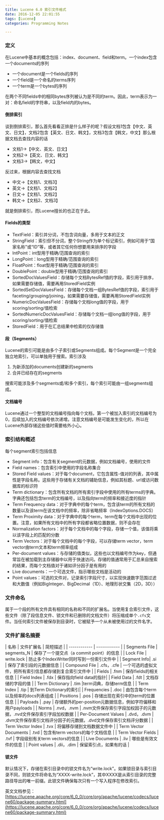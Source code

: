 ```yaml
---
title: Lucene 6.0 索引文件格式
date: 2016-12-05 22:01:55
tags: [Lucene]
categories: Programming Notes

---
```


### 定义
在Lucene中基本的概念包括：index、document、field和term。一个index包含一个documents的序列
- 一个document是一个fields的序列
- 一个field是一个命名的terms序列
- 一个term是一个bytes的序列

在两个不同fields中的相同bytes序列被认为是不同的term。因此，term表示为一对：命名field的字符串，以及field内的bytes。

#### 倒排索引
谈到倒排索引，那么首先看看正排是什么样子的呢？假设文档1包含【中文、英文、日文】，文档2包含【英文、日文、韩文】，文档3包含【韩文，中文】那么根据文档去查找内容的话
- 文档1->【中文、英文、日文】
- 文档2->【英文、日文、韩文】
- 文档3->【韩文，中文】

反过来，根据内容去查找文档
- 中文->【文档1、文档3】
- 英文->【文档1、文档2】
- 日文->【文档1、文档2】
- 韩文->【文档2、文档3】

就是倒排索引，而Lucene擅长的也正在于此。

#### Fields的类型
- TextField：索引并分词，不包含词向量，多用于文本的正文
- StringField：索引但不分词，整个String作为单个标记索引，例如可用于“国家名称”或“ID”等，或者其它任何你想要用来排序的字段
- IntPoint：int型用于精确/范围查询的索引
- LongPoint：long型用于精确/范围查询的索引
- FloatPoint：float型用于精确/范围查询的索引
- DoublePoint：double型用于精确/范围查询的索引
- SortedDocValuesField：存储每个文档BytesRef值的字段，索引用于排序，如果需要存储值，需要再用StoredField实例
- SortedSetDocValuesField：存储每个文档一组BytesRef值的字段，索引用于faceting/grouping/joining，如果需要存储值，需要再用StoredField实例
- NumericDocValuesField：存储每个文档long值的字段，用于scoring/sorting/值检索
- SortedNumericDocValuesField：存储每个文档一组long值的字段，用于scoring/sorting/值检索
- StoredField：用于在汇总结果中检索的仅存储值

#### 段（Segments）
Lucene的索引可能是由多个子索引或Segments组成。每个Segment是一个完全独立地索引，可以单独用于搜索。索引涉及
1. 为新添加的documents创建新的segments
2. 合并已经存在的segments

搜索可能涉及多个segments或/和多个索引，每个索引可能由一组segments组成。

#### 文档编号
Lucene通过一个整型的文档编号指向每个文档，第一个被加入索引的文档编号为0，后续加入的文档编号依次递增。注意文档编号是可能发生变化的，所以在Lucene外部存储这些值时需要格外小心。

### 索引结构概述
每个segment索引包括信息
- Segment info：包含有关segment的元数据，例如文档编号，使用的文件
- Field names：包含索引中使用的字段名称集合
- Stored Field values：对于每个document，它包含属性-值对的列表，其中属性是字段名称。这些用于存储有关文档的辅助信息，例如其标题、url或访问数据库的标识符
- Term dictionary：包含所有文档的所有索引字段中使用的所有terms的字典。字典还包括包含term的文档编号，以及指向term的频率和接近度的指针
- Term Frequency data：对于字典中的每个term，包含该term的所有文档的数量以及该term在该文档中的频率，除非省略频率（IndexOptions.DOCS）
- Term Proximity data：对于字典中的每个term，term在每个文档中出现的位置。注意，如果所有文档中的所有字段都省略位置数据，则不会存在
- Normalization factors：对于每个文档中的每个字段，存储一个值，该值将乘以该字段上的匹配的分数
- Term Vectors：对于每个文档中的每个字段，可以存储term vector，term vector由term文本和term频率组成
- Per-document values：与存储的值类似，这些也以文档编号作为key，但通常旨在被加载到主存储器中以用于快速访问。存储的值通常用于汇总来自搜索的结果，而每个文档值对于诸如评分因子是有用的
- Live documents：一个可选文件，指示哪些文档是活动的
- Point values：可选的文件对，记录索引字段尺寸，以实现快速数字范围过滤和大数值（例如BigInteger、BigDecimal（1D）、地理形状交集（2D，3D））

### 文件命名
属于一个段的所有文件具有相同的名称和不同的扩展名。当使用复合索引文件，这些文件（除了段信息文件、锁文件和已删除的文档文件）将压缩成单个`.cfs`文件。当任何索引文件被保存到目录时，它被赋予一个从未被使用过的文件名字。


### 文件扩展名摘要
| 名称 | 文件扩展名 | 简短描述 |
| ------------ | ------------ |
| Segments File | segments_N | 保存了一个提交点（a commit point）的信息 |
| Lock File | write.lock | 防止多个IndexWriter同时写到一份索引文件中 |
| Segment Info| .si | 保存了索引段的元数据信息 |
| Compound File | .cfs，.cfe | 一个可选的虚拟文件，把所有索引信息都存储到复合索引文件中 |
| Fields | .fnm | 保存fields的相关信息 |
| Field Index | .fdx | 保存指向field data的指针|
| Field Data | .fdt | 文档存储的字段的值 |
| Term Dictionary | .tim |term词典，存储term信息 |
| Term Index | .tip | 到Term Dictionary的索引|
| Frequencies | .doc | 由包含每个term以及频率的docs列表组成 |
| Positions | .pos | 存储出现在索引中的term的位置信息 |
| Payloads | .pay | 存储额外的per-position元数据信息，例如字符偏移和用户payloads |
| Norms | .nvd，.nvm | .nvm文件保存索引字段加权因子的元数据，.nvd文件保存索引字段加权数据 |
| Per-Document Values | .dvd，.dvm | .dvm文件保存索引文档评分因子的元数据，.dvd文件保存索引文档评分数据 |
| Term Vector Index | .tvx | 将偏移存储到文档数据文件中 |
| Term Vector Documents | .tvd | 包含有term vectors的每个文档信息 |
| Term Vector Fields | .tvf | 字段级别有关term vectors的信息 |
| Live Documents | .liv | 哪些是有效文件的信息 |
| Point values | .dii，.dim | 保留索引点，如果有的话 |

#### 锁文件
默认情况下，存储在索引目录中的锁文件名为“write.lock”。如果锁目录与索引目录不同，则锁文件将命名为“XXXX-write.lock”，其中XXXX是从索引目录的完整路径导出的唯一前缀。此锁文件确保每次只有一个写入程序在修改索引。

英文文档参见：[https://lucene.apache.org/core/6_0_0/core/org/apache/lucene/codecs/lucene60/package-summary.html](https://lucene.apache.org/core/6_0_0/core/org/apache/lucene/codecs/lucene60/package-summary.html)